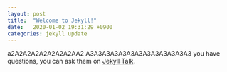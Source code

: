```yaml
---
layout: post
title:  "Welcome to Jekyll!"
date:   2020-01-02 19:31:29 +0900
categories: jekyll update
---
```

a2A2A2A2A2A2A2A2AA2
A3A3A3A3A3A3A3A3A3A3A3A3A3
you have questions, you can ask them on [Jekyll Talk][jekyll-talk].

[jekyll-docs]: https://jekyllrb.com/docs/home
[jekyll-gh]:   https://github.com/jekyll/jekyll
[jekyll-talk]: https://talk.jekyllrb.com/
